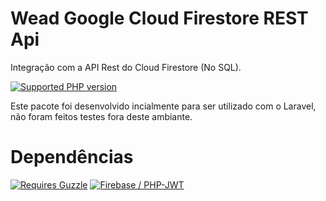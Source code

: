 # Wead Google Cloud Firestore REST Api #

Integração com a API Rest do Cloud Firestore (No SQL).

[![Supported PHP version](https://img.shields.io/badge/php-%5E5.6-blue.svg)]()

Este pacote foi desenvolvido incialmente para ser utilizado com o Laravel, não foram feitos testes fora deste ambiante.

# Dependências #
[![Requires Guzzle](https://img.shields.io/badge/Guzzle-~6.0-lightgrey.svg)]()
[![Firebase / PHP-JWT](https://img.shields.io/badge/Firebase%20%2F%20PHP--JWT-5.0-red.svg)]()